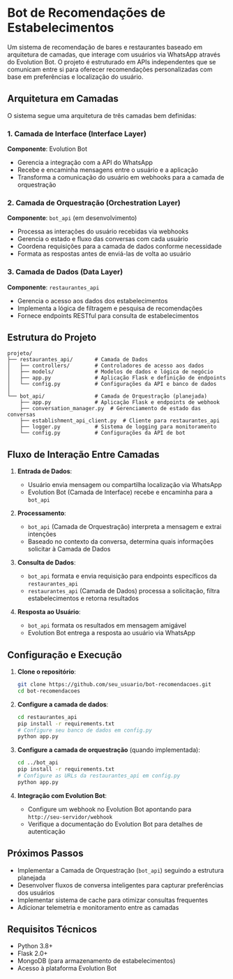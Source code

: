 # Bot de Recomendações de Estabelecimentos

Um sistema de recomendação de bares e restaurantes baseado em arquitetura de camadas, que interage com usuários via WhatsApp através do Evolution Bot. O projeto é estruturado em APIs independentes que se comunicam entre si para oferecer recomendações personalizadas com base em preferências e localização do usuário.

## Arquitetura em Camadas

O sistema segue uma arquitetura de três camadas bem definidas:

### 1. Camada de Interface (Interface Layer)
**Componente**: Evolution Bot
- Gerencia a integração com a API do WhatsApp
- Recebe e encaminha mensagens entre o usuário e a aplicação
- Transforma a comunicação do usuário em webhooks para a camada de orquestração

### 2. Camada de Orquestração (Orchestration Layer)
**Componente**: `bot_api` (em desenvolvimento)
- Processa as interações do usuário recebidas via webhooks
- Gerencia o estado e fluxo das conversas com cada usuário
- Coordena requisições para a camada de dados conforme necessidade
- Formata as respostas antes de enviá-las de volta ao usuário

### 3. Camada de Dados (Data Layer)
**Componente**: `restaurantes_api`
- Gerencia o acesso aos dados dos estabelecimentos
- Implementa a lógica de filtragem e pesquisa de recomendações
- Fornece endpoints RESTful para consulta de estabelecimentos

## Estrutura do Projeto

```
projeto/
├── restaurantes_api/       # Camada de Dados
│   ├── controllers/        # Controladores de acesso aos dados
│   ├── models/             # Modelos de dados e lógica de negócio
│   ├── app.py              # Aplicação Flask e definição de endpoints
│   └── config.py           # Configurações da API e banco de dados
│
└── bot_api/                # Camada de Orquestração (planejada)
    ├── app.py              # Aplicação Flask e endpoints de webhook
    ├── conversation_manager.py  # Gerenciamento de estado das conversas
    ├── establishment_api_client.py  # Cliente para restaurantes_api
    ├── logger.py           # Sistema de logging para monitoramento
    └── config.py           # Configurações da API de bot
```

## Fluxo de Interação Entre Camadas

1. **Entrada de Dados**:
   - Usuário envia mensagem ou compartilha localização via WhatsApp
   - Evolution Bot (Camada de Interface) recebe e encaminha para a `bot_api`

2. **Processamento**:
   - `bot_api` (Camada de Orquestração) interpreta a mensagem e extrai intenções
   - Baseado no contexto da conversa, determina quais informações solicitar à Camada de Dados

3. **Consulta de Dados**:
   - `bot_api` formata e envia requisição para endpoints específicos da `restaurantes_api`
   - `restaurantes_api` (Camada de Dados) processa a solicitação, filtra estabelecimentos e retorna resultados

4. **Resposta ao Usuário**:
   - `bot_api` formata os resultados em mensagem amigável
   - Evolution Bot entrega a resposta ao usuário via WhatsApp

## Configuração e Execução

1. **Clone o repositório**:
   ```bash
   git clone https://github.com/seu_usuario/bot-recomendacoes.git
   cd bot-recomendacoes
   ```

2. **Configure a camada de dados**:
   ```bash
   cd restaurantes_api
   pip install -r requirements.txt
   # Configure seu banco de dados em config.py
   python app.py
   ```

3. **Configure a camada de orquestração** (quando implementada):
   ```bash
   cd ../bot_api
   pip install -r requirements.txt
   # Configure as URLs da restaurantes_api em config.py
   python app.py
   ```

4. **Integração com Evolution Bot**:
   - Configure um webhook no Evolution Bot apontando para `http://seu-servidor/webhook`
   - Verifique a documentação do Evolution Bot para detalhes de autenticação

## Próximos Passos

- Implementar a Camada de Orquestração (`bot_api`) seguindo a estrutura planejada
- Desenvolver fluxos de conversa inteligentes para capturar preferências dos usuários
- Implementar sistema de cache para otimizar consultas frequentes
- Adicionar telemetria e monitoramento entre as camadas

## Requisitos Técnicos

- Python 3.8+
- Flask 2.0+
- MongoDB (para armazenamento de estabelecimentos)
- Acesso à plataforma Evolution Bot